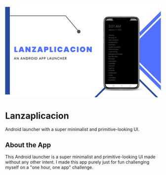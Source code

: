 ![Lanzaplicacion](banner.png)

# Lanzaplicacion
Android launcher with a super minimalist and primitive-looking UI.

## About the App
This Android launcher is a super minimalist and primitive-looking UI made without any other intent. I made this app purely just for fun challenging myself on a "one hour, one app" challenge.